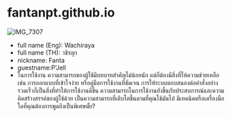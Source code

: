 # fantanpt.github.io
![IMG_7307](https://github.com/fantanpt/fantanpt.github.io/assets/147575203/70ab9e1a-a060-45ba-8c16-5f6b9d78017f)
- full name (Eng): Wachiraya
- full name (TH): วชิรญา
- nickname: Fanta
- guestname:P'Jell
- ในการใช้งาน ความสามารถของผู้ใช้มีบทบาทสำคัญไม่น้อยนัก แต่ก็ต้องมีสิ่งที่ให้ความช่วยเหลือ เช่น การออกแบบที่เข้าใจง่าย หรือคู่มือการใช้งานที่ชัดเจน การให้ระบบตอบสนองต่อคำสั่งอย่างรวดเร็วก็เป็นสิ่งที่ทำให้การใช้งานดีขึ้น
ความสามารถในการใช้งานยังขึ้นกับประสบการณ์และความคิดสร้างสรรค์ของผู้ใช้ด้วย เป็นความสามารถที่เติบโตขึ้นตามที่คุณใช้มันไป มีเทคนิคหรือเครื่องมือใดที่คุณต้องการพูดถึงเป็นพิเศษมั้ย?
